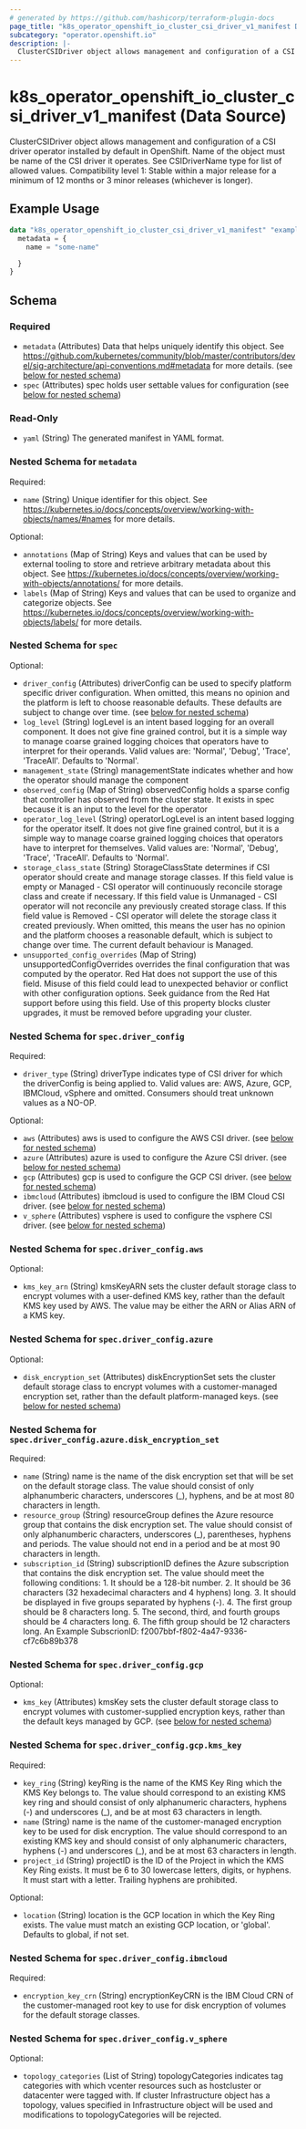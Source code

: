 ```yaml
---
# generated by https://github.com/hashicorp/terraform-plugin-docs
page_title: "k8s_operator_openshift_io_cluster_csi_driver_v1_manifest Data Source - terraform-provider-k8s"
subcategory: "operator.openshift.io"
description: |-
  ClusterCSIDriver object allows management and configuration of a CSI driver operator installed by default in OpenShift. Name of the object must be name of the CSI driver it operates. See CSIDriverName type for list of allowed values.  Compatibility level 1: Stable within a major release for a minimum of 12 months or 3 minor releases (whichever is longer).
---
```


# k8s_operator_openshift_io_cluster_csi_driver_v1_manifest (Data Source)

ClusterCSIDriver object allows management and configuration of a CSI driver operator installed by default in OpenShift. Name of the object must be name of the CSI driver it operates. See CSIDriverName type for list of allowed values.  Compatibility level 1: Stable within a major release for a minimum of 12 months or 3 minor releases (whichever is longer).

## Example Usage

```terraform
data "k8s_operator_openshift_io_cluster_csi_driver_v1_manifest" "example" {
  metadata = {
    name = "some-name"

  }
}
```

<!-- schema generated by tfplugindocs -->
## Schema

### Required

- `metadata` (Attributes) Data that helps uniquely identify this object. See https://github.com/kubernetes/community/blob/master/contributors/devel/sig-architecture/api-conventions.md#metadata for more details. (see [below for nested schema](#nestedatt--metadata))
- `spec` (Attributes) spec holds user settable values for configuration (see [below for nested schema](#nestedatt--spec))

### Read-Only

- `yaml` (String) The generated manifest in YAML format.

<a id="nestedatt--metadata"></a>
### Nested Schema for `metadata`

Required:

- `name` (String) Unique identifier for this object. See https://kubernetes.io/docs/concepts/overview/working-with-objects/names/#names for more details.

Optional:

- `annotations` (Map of String) Keys and values that can be used by external tooling to store and retrieve arbitrary metadata about this object. See https://kubernetes.io/docs/concepts/overview/working-with-objects/annotations/ for more details.
- `labels` (Map of String) Keys and values that can be used to organize and categorize objects. See https://kubernetes.io/docs/concepts/overview/working-with-objects/labels/ for more details.


<a id="nestedatt--spec"></a>
### Nested Schema for `spec`

Optional:

- `driver_config` (Attributes) driverConfig can be used to specify platform specific driver configuration. When omitted, this means no opinion and the platform is left to choose reasonable defaults. These defaults are subject to change over time. (see [below for nested schema](#nestedatt--spec--driver_config))
- `log_level` (String) logLevel is an intent based logging for an overall component.  It does not give fine grained control, but it is a simple way to manage coarse grained logging choices that operators have to interpret for their operands.  Valid values are: 'Normal', 'Debug', 'Trace', 'TraceAll'. Defaults to 'Normal'.
- `management_state` (String) managementState indicates whether and how the operator should manage the component
- `observed_config` (Map of String) observedConfig holds a sparse config that controller has observed from the cluster state.  It exists in spec because it is an input to the level for the operator
- `operator_log_level` (String) operatorLogLevel is an intent based logging for the operator itself.  It does not give fine grained control, but it is a simple way to manage coarse grained logging choices that operators have to interpret for themselves.  Valid values are: 'Normal', 'Debug', 'Trace', 'TraceAll'. Defaults to 'Normal'.
- `storage_class_state` (String) StorageClassState determines if CSI operator should create and manage storage classes. If this field value is empty or Managed - CSI operator will continuously reconcile storage class and create if necessary. If this field value is Unmanaged - CSI operator will not reconcile any previously created storage class. If this field value is Removed - CSI operator will delete the storage class it created previously. When omitted, this means the user has no opinion and the platform chooses a reasonable default, which is subject to change over time. The current default behaviour is Managed.
- `unsupported_config_overrides` (Map of String) unsupportedConfigOverrides overrides the final configuration that was computed by the operator. Red Hat does not support the use of this field. Misuse of this field could lead to unexpected behavior or conflict with other configuration options. Seek guidance from the Red Hat support before using this field. Use of this property blocks cluster upgrades, it must be removed before upgrading your cluster.

<a id="nestedatt--spec--driver_config"></a>
### Nested Schema for `spec.driver_config`

Required:

- `driver_type` (String) driverType indicates type of CSI driver for which the driverConfig is being applied to. Valid values are: AWS, Azure, GCP, IBMCloud, vSphere and omitted. Consumers should treat unknown values as a NO-OP.

Optional:

- `aws` (Attributes) aws is used to configure the AWS CSI driver. (see [below for nested schema](#nestedatt--spec--driver_config--aws))
- `azure` (Attributes) azure is used to configure the Azure CSI driver. (see [below for nested schema](#nestedatt--spec--driver_config--azure))
- `gcp` (Attributes) gcp is used to configure the GCP CSI driver. (see [below for nested schema](#nestedatt--spec--driver_config--gcp))
- `ibmcloud` (Attributes) ibmcloud is used to configure the IBM Cloud CSI driver. (see [below for nested schema](#nestedatt--spec--driver_config--ibmcloud))
- `v_sphere` (Attributes) vsphere is used to configure the vsphere CSI driver. (see [below for nested schema](#nestedatt--spec--driver_config--v_sphere))

<a id="nestedatt--spec--driver_config--aws"></a>
### Nested Schema for `spec.driver_config.aws`

Optional:

- `kms_key_arn` (String) kmsKeyARN sets the cluster default storage class to encrypt volumes with a user-defined KMS key, rather than the default KMS key used by AWS. The value may be either the ARN or Alias ARN of a KMS key.


<a id="nestedatt--spec--driver_config--azure"></a>
### Nested Schema for `spec.driver_config.azure`

Optional:

- `disk_encryption_set` (Attributes) diskEncryptionSet sets the cluster default storage class to encrypt volumes with a customer-managed encryption set, rather than the default platform-managed keys. (see [below for nested schema](#nestedatt--spec--driver_config--azure--disk_encryption_set))

<a id="nestedatt--spec--driver_config--azure--disk_encryption_set"></a>
### Nested Schema for `spec.driver_config.azure.disk_encryption_set`

Required:

- `name` (String) name is the name of the disk encryption set that will be set on the default storage class. The value should consist of only alphanumberic characters, underscores (_), hyphens, and be at most 80 characters in length.
- `resource_group` (String) resourceGroup defines the Azure resource group that contains the disk encryption set. The value should consist of only alphanumberic characters, underscores (_), parentheses, hyphens and periods. The value should not end in a period and be at most 90 characters in length.
- `subscription_id` (String) subscriptionID defines the Azure subscription that contains the disk encryption set. The value should meet the following conditions: 1. It should be a 128-bit number. 2. It should be 36 characters (32 hexadecimal characters and 4 hyphens) long. 3. It should be displayed in five groups separated by hyphens (-). 4. The first group should be 8 characters long. 5. The second, third, and fourth groups should be 4 characters long. 6. The fifth group should be 12 characters long. An Example SubscrionID: f2007bbf-f802-4a47-9336-cf7c6b89b378



<a id="nestedatt--spec--driver_config--gcp"></a>
### Nested Schema for `spec.driver_config.gcp`

Optional:

- `kms_key` (Attributes) kmsKey sets the cluster default storage class to encrypt volumes with customer-supplied encryption keys, rather than the default keys managed by GCP. (see [below for nested schema](#nestedatt--spec--driver_config--gcp--kms_key))

<a id="nestedatt--spec--driver_config--gcp--kms_key"></a>
### Nested Schema for `spec.driver_config.gcp.kms_key`

Required:

- `key_ring` (String) keyRing is the name of the KMS Key Ring which the KMS Key belongs to. The value should correspond to an existing KMS key ring and should consist of only alphanumeric characters, hyphens (-) and underscores (_), and be at most 63 characters in length.
- `name` (String) name is the name of the customer-managed encryption key to be used for disk encryption. The value should correspond to an existing KMS key and should consist of only alphanumeric characters, hyphens (-) and underscores (_), and be at most 63 characters in length.
- `project_id` (String) projectID is the ID of the Project in which the KMS Key Ring exists. It must be 6 to 30 lowercase letters, digits, or hyphens. It must start with a letter. Trailing hyphens are prohibited.

Optional:

- `location` (String) location is the GCP location in which the Key Ring exists. The value must match an existing GCP location, or 'global'. Defaults to global, if not set.



<a id="nestedatt--spec--driver_config--ibmcloud"></a>
### Nested Schema for `spec.driver_config.ibmcloud`

Required:

- `encryption_key_crn` (String) encryptionKeyCRN is the IBM Cloud CRN of the customer-managed root key to use for disk encryption of volumes for the default storage classes.


<a id="nestedatt--spec--driver_config--v_sphere"></a>
### Nested Schema for `spec.driver_config.v_sphere`

Optional:

- `topology_categories` (List of String) topologyCategories indicates tag categories with which vcenter resources such as hostcluster or datacenter were tagged with. If cluster Infrastructure object has a topology, values specified in Infrastructure object will be used and modifications to topologyCategories will be rejected.
